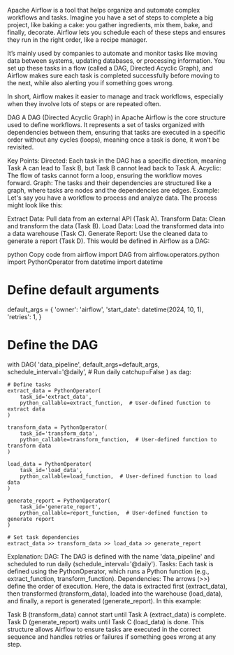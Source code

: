 Apache Airflow is a tool that helps organize and automate complex workflows and tasks. Imagine you have a set of steps to complete a big project, like baking a cake: you gather ingredients, mix them, bake, and finally, decorate. Airflow lets you schedule each of these steps and ensures they run in the right order, like a recipe manager.

It’s mainly used by companies to automate and monitor tasks like moving data between systems, updating databases, or processing information. You set up these tasks in a flow (called a DAG, Directed Acyclic Graph), and Airflow makes sure each task is completed successfully before moving to the next, while also alerting you if something goes wrong.

In short, Airflow makes it easier to manage and track workflows, especially when they involve lots of steps or are repeated often.

DAG
A DAG (Directed Acyclic Graph) in Apache Airflow is the core structure used to define workflows. It represents a set of tasks organized with dependencies between them, ensuring that tasks are executed in a specific order without any cycles (loops), meaning once a task is done, it won’t be revisited.

Key Points:
Directed: Each task in the DAG has a specific direction, meaning Task A can lead to Task B, but Task B cannot lead back to Task A.
Acyclic: The flow of tasks cannot form a loop, ensuring the workflow moves forward.
Graph: The tasks and their dependencies are structured like a graph, where tasks are nodes and the dependencies are edges.
Example:
Let's say you have a workflow to process and analyze data. The process might look like this:

Extract Data: Pull data from an external API (Task A).
Transform Data: Clean and transform the data (Task B).
Load Data: Load the transformed data into a data warehouse (Task C).
Generate Report: Use the cleaned data to generate a report (Task D).
This would be defined in Airflow as a DAG:

python
Copy code
from airflow import DAG
from airflow.operators.python import PythonOperator
from datetime import datetime

# Define default arguments
default_args = {
    'owner': 'airflow',
    'start_date': datetime(2024, 10, 1),
    'retries': 1,
}

# Define the DAG
with DAG(
    'data_pipeline',
    default_args=default_args,
    schedule_interval='@daily',  # Run daily
    catchup=False
) as dag:

    # Define tasks
    extract_data = PythonOperator(
        task_id='extract_data',
        python_callable=extract_function,  # User-defined function to extract data
    )

    transform_data = PythonOperator(
        task_id='transform_data',
        python_callable=transform_function,  # User-defined function to transform data
    )

    load_data = PythonOperator(
        task_id='load_data',
        python_callable=load_function,  # User-defined function to load data
    )

    generate_report = PythonOperator(
        task_id='generate_report',
        python_callable=report_function,  # User-defined function to generate report
    )

    # Set task dependencies
    extract_data >> transform_data >> load_data >> generate_report
Explanation:
DAG: The DAG is defined with the name 'data_pipeline' and scheduled to run daily (schedule_interval='@daily').
Tasks: Each task is defined using the PythonOperator, which runs a Python function (e.g., extract_function, transform_function).
Dependencies: The arrows (>>) define the order of execution. Here, the data is extracted first (extract_data), then transformed (transform_data), loaded into the warehouse (load_data), and finally, a report is generated (generate_report).
In this example:

Task B (transform_data) cannot start until Task A (extract_data) is complete.
Task D (generate_report) waits until Task C (load_data) is done.
This structure allows Airflow to ensure tasks are executed in the correct sequence and handles retries or failures if something goes wrong at any step.












